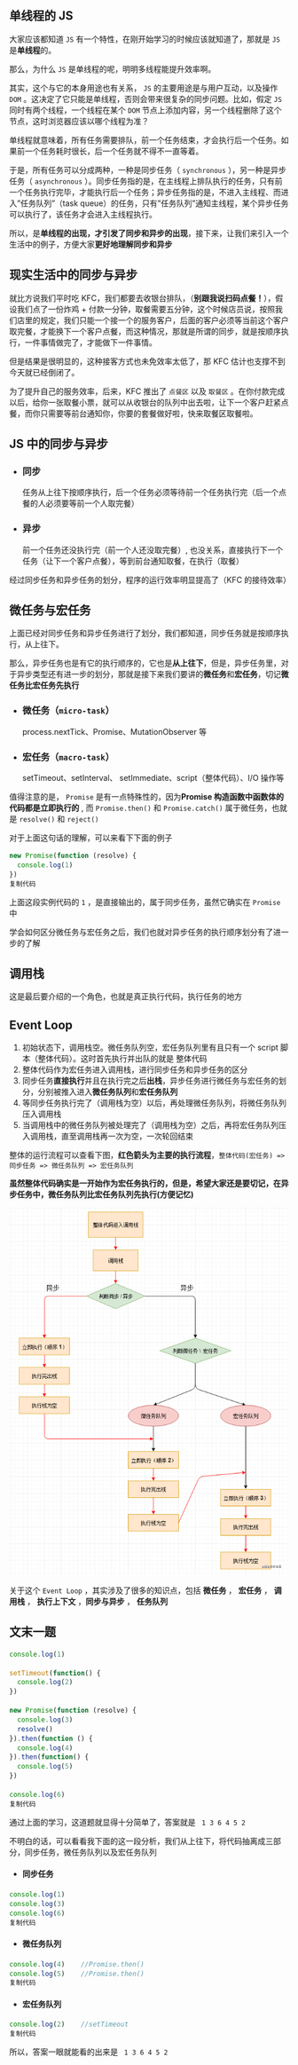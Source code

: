 ## 单线程的 JS

大家应该都知道 `JS` 有一个特性，在刚开始学习的时候应该就知道了，那就是 `JS` 是**单线程**的。

那么，为什么 `JS` 是单线程的呢，明明多线程能提升效率啊。

其实，这个与它的本身用途也有关系， `JS` 的主要用途是与用户互动，以及操作 `DOM` 。这决定了它只能是单线程，否则会带来很复杂的同步问题。比如，假定 `JS` 同时有两个线程，一个线程在某个 `DOM` 节点上添加内容，另一个线程删除了这个节点，这时浏览器应该以哪个线程为准？

单线程就意味着，所有任务需要排队，前一个任务结束，才会执行后一个任务。如果前一个任务耗时很长，后一个任务就不得不一直等着。

于是，所有任务可以分成两种，一种是同步任务（ `synchronous` ），另一种是异步任务（ `asynchronous` ）。同步任务指的是，在主线程上排队执行的任务，只有前一个任务执行完毕，才能执行后一个任务；异步任务指的是，不进入主线程、而进入”任务队列”（task queue）的任务，只有”任务队列”通知主线程，某个异步任务可以执行了，该任务才会进入主线程执行。

所以，是**单线程的出现，才引发了同步和异步的出现**，接下来，让我们来引入一个生活中的例子，方便大家**更好地理解同步和异步**

## 现实生活中的同步与异步

就比方说我们平时吃 KFC，我们都要去收银台排队，（**别跟我说扫码点餐！**），假设我们点了一份炸鸡 + 付款一分钟，取餐需要五分钟，这个时候店员说，按照我们店里的规定，我们只能一个接一个的服务客户，后面的客户必须等当前这个客户取完餐，才能换下一个客户点餐，而这种情况，那就是所谓的同步，就是按顺序执行，一件事情做完了，才能做下一件事情。

但是结果是很明显的，这种接客方式也未免效率太低了，那 KFC 估计也支撑不到今天就已经倒闭了。

为了提升自己的服务效率，后来，KFC 推出了 `点餐区` 以及 `取餐区` 。在你付款完成以后，给你一张取餐小票，就可以从收银台的队列中出去啦，让下一个客户赶紧点餐，而你只需要等前台通知你，你要的套餐做好啦，快来取餐区取餐啦。

## JS 中的同步与异步

* ### 同步

  任务从上往下按顺序执行，后一个任务必须等待前一个任务执行完（后一个点餐的人必须要等前一个人取完餐）

* ### 异步

  前一个任务还没执行完（前一个人还没取完餐）, 也没关系，直接执行下一个任务（让下一个客户点餐），等到前台通知取餐，在执行（取餐）

经过同步任务和异步任务的划分，程序的运行效率明显提高了（KFC 的接待效率）

## 微任务与宏任务

上面已经对同步任务和异步任务进行了划分，我们都知道，同步任务就是按顺序执行，从上往下。

那么，异步任务也是有它的执行顺序的，它也是**从上往下**，但是，异步任务里，对于异步类型还有进一步的划分，那就是接下来我们要讲的**微任务**和**宏任务**，切记**微任务比宏任务先执行**

* ### 微任务（`micro-task`）

  process.nextTick、Promise、MutationObserver 等

* ### 宏任务（`macro-task`）

  setTimeout、setInterval、 setImmediate、script（整体代码）、I/O 操作等

值得注意的是， `Promise` 是有一点特殊性的，因为**Promise 构造函数中函数体的代码都是立即执行的** , 而 `Promise.then()` 和 `Promise.catch()` 属于微任务，也就是 `resolve()` 和 `reject()`

对于上面这句话的理解，可以来看下下面的例子

```javascript copyable
new Promise(function (resolve) {
  console.log(1)
})
复制代码
```

上面这段实例代码的 `1` ，是直接输出的，属于同步任务，虽然它确实在 `Promise` 中

学会如何区分微任务与宏任务之后，我们也就对异步任务的执行顺序划分有了进一步的了解

## 调用栈

这是最后要介绍的一个角色，也就是真正执行代码，执行任务的地方

## Event Loop

1. 初始状态下，调用栈空。微任务队列空，宏任务队列里有且只有一个 script 脚本（整体代码）。这时首先执行并出队的就是 整体代码
2. 整体代码作为宏任务进入调用栈，进行同步任务和异步任务的区分
3. 同步任务**直接执行**并且在执行完之后**出栈**，异步任务进行微任务与宏任务的划分，分别被推入进入**微任务队列**和**宏任务队列**
4. 等同步任务执行完了（调用栈为空）以后，再处理微任务队列，将微任务队列压入调用栈
5. 当调用栈中的微任务队列被处理完了（调用栈为空）之后，再将宏任务队列压入调用栈，直至调用栈再一次为空，一次轮回结束

整体的运行流程可以查看下图，**红色箭头为主要的执行流程**，`整体代码(宏任务) => 同步任务 => 微任务队列 => 宏任务队列`

**虽然整体代码确实是一开始作为宏任务执行的，但是，希望大家还是要切记，在异步任务中，微任务队列比宏任务队列先执行(方便记忆)**

![](assets/20201117103703-yktnfup.png)

关于这个 `Event Loop` ，其实涉及了很多的知识点，包括 **微任务** ， **宏任务** ， **调用栈** ， **执行上下文** ，**同步与异步** ， **任务队列**

## 文末一题

```javascript copyable
console.log(1)

setTimeout(function() {
  console.log(2)
})

new Promise(function (resolve) {
  console.log(3)
  resolve()
}).then(function () {
  console.log(4)
}).then(function() {
  console.log(5)
})

console.log(6)
复制代码
```

通过上面的学习，这道题就显得十分简单了，答案就是 ` 1 3 6 4 5 2`

不明白的话，可以看看我下面的这一段分析，我们从上往下，将代码抽离成三部分，同步任务，微任务队列以及宏任务队列

* #### 同步任务

```javascript copyable
console.log(1)
console.log(3)
console.log(6)
复制代码
```

* #### 微任务队列

```javascript copyable
console.log(4)    //Promise.then()
console.log(5)    //Promise.then()
复制代码
```

* #### 宏任务队列

```javascript copyable
console.log(2)    //setTimeout
复制代码
```

所以，答案一眼就能看的出来是 ` 1 3 6 4 5 2`

